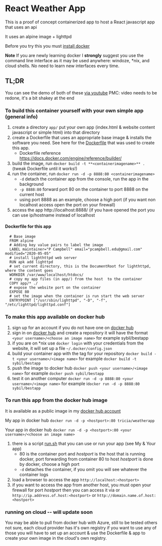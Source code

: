 #  React Weather App 
This is a proof of concept containerized app to host a React javascript app that uses an api

It uses an alpine image + lighttpd

Before you try this you must [install docker](https://docs.docker.com/install/)

**__Note__** If you are newly learning docker I __strongly__ suggest you use the command line interface as it may be used anywhere: windoze, *nix, and cloud shells.  No need to learn new interfaces every time.

## TL;DR
You can see the demo of both of these [via youtube](https://youtu.be/qQTM7Z0oXPo)  PMC: video needs to be redone, it's a bit shakey at the end
### To build this container yourself with your own simple app (general info)
1.  create a directory `app/` put your own app (index.html & website content javascript or simple html) into that directory
2.  create a Dockerfile that uses an appropriate base image & installs the software you need.  See here for the [Dockerfile](Dockerfile) that was used to create this app.
    * Dockerfile reference https://docs.docker.com/engine/reference/builder/
3.  build the image, run `docker build -t **<containerimagename>** .` (tweak Dockerfile until it works!)
4.  run the container, run `docker run -d -p 8888:80 <containerimagename>` 
    * `-d` detach the container app from the console, run the app in the background
    * `-p 8888:80` forward port 80 on the container to port 8888 on the current host
    * using port 8888 as an example, choose a high port (if you want non localhost access open the port on your firewall)
4. access the app http://localhost:8888/  (if you have opened the port you can use ip/hostname instead of localhost
#### Dockerfile for this app

      # Base image
      FROM alpine
      # Adding key value pairs to label the image
      LABEL maintainer="P Campbell" email="pcampbell.edu@gmail.com" modified="2020-05-05"
      # install lighthttpd web server 
      RUN apk add lighttpd
      # set current directory, this is the DocumentRoot for lighthttpd, where the content goes
      WORKDIR /var/www/localhost/htdocs/
      # copy my app files (in app/) from the host  to the container
      COPY app/* ./
      # expose the website port on the container
      EXPOSE 80
      # set the image when the container is run start the web server  
      ENTRYPOINT ["/usr/sbin/lighttpd", "-D", "-f", "/etc/lighttpd/lighttpd.conf"]
   
### To make this app available on docker hub
1. sign up for an account if you do not have one on [docker hub](https://hub.docker.com) 
2. sign in on [docker hub](https://hub.docker.com) 
 and create a repository it will have the format `<your username>/<choose an image name>` 
  for example sybil/bestapp
3. if you are on *nix use `docker login` with your credentials from the website, it will set up a file `~/.docker/config.json`
3. build your container app with the tag for your repository `docker build -t <your username>/<image name>` for example `docker build -t sybil/bestapp`
4. push the image to docker hub `docker push <your username>/<image name>` for example `docker push sybil/bestapp`
5. test it on another computer  `docker run -d -p 8888:80 <your username>/<image name>` for example i`docker run -d -p 8888:80 sybil/bestapp`

### To run this app from the docker hub image
It is available as a public image in my [docker hub account](https://hub.docker.com/repository/docker/tricia/weatherapp)

My app in docker hub `docker run -d -p <hostport>:80 tricia/weatherapp` 

Your app in docker hub `docker run -d -p <hostport>:80 <your username>/<choose an image name>` 

1. there is a script [run.sh](run.sh) that you can use or run your app (see My & Your app)
    * 80 is the container port and _hostport_ is the host that is running docker, port forwarding from container 80 to host _hostport_ is done by docker, choose a high port 
    * `-d` detaches the container, if you omit you will see  whatever the container logs
3. load a browser to access the app `http://localhost:<hostport>` 
4. if you want to access the app from another host, you must open your firewall for port _hostport_  then you can access it via or `http://ip.address.of.host:<hostport>` or `http://domain.name.of.host:<hostport>`

### running on cloud -- will update soon
You may be able to pull from docker hub with Azure, still to be tested others not sure, each cloud provider has it's own registry if you want to use any of those you will have to set up an account & use the Dockerfile & app to create your own image in the cloud's own registry. 
